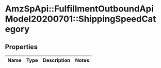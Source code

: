 # AmzSpApi::FulfillmentOutboundApiModel20200701::ShippingSpeedCategory

## Properties
Name | Type | Description | Notes
------------ | ------------- | ------------- | -------------

